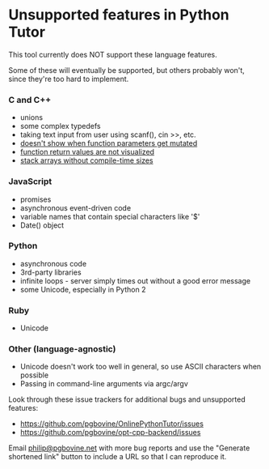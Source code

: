 # Unsupported features in Python Tutor

This tool currently does NOT support these language features.

Some of these will eventually be supported, but others probably won't,
since they're too hard to implement.

### C and C++

- unions
- some complex typedefs
- taking text input from user using scanf(), cin >>, etc.
- [doesn't show when function parameters get mutated](https://github.com/pgbovine/opt-cpp-backend/issues/57)
- [function return values are not visualized](https://github.com/pgbovine/opt-cpp-backend/issues/4)
- [stack arrays without compile-time sizes](https://github.com/pgbovine/opt-cpp-backend/issues/44)


### JavaScript

- promises
- asynchronous event-driven code
- variable names that contain special characters like '$'
- Date() object


### Python

- asynchronous code
- 3rd-party libraries
- infinite loops - server simply times out without a good error message
- some Unicode, especially in Python 2


### Ruby

- Unicode


### Other (language-agnostic)

- Unicode doesn't work too well in general, so use ASCII characters when possible
- Passing in command-line arguments via argc/argv

Look through these issue trackers for additional bugs and unsupported
features:
- https://github.com/pgbovine/OnlinePythonTutor/issues
- https://github.com/pgbovine/opt-cpp-backend/issues

Email philip@pgbovine.net with more bug reports and use the "Generate
shortened link" button to include a URL so that I can reproduce it.
